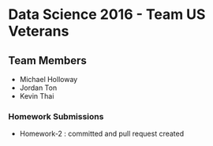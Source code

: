 # Data Science 2016 - Team US Veterans

## Team Members

* Michael Holloway
* Jordan Ton
* Kevin Thai

### Homework Submissions

* Homework-2 : committed and pull request created
